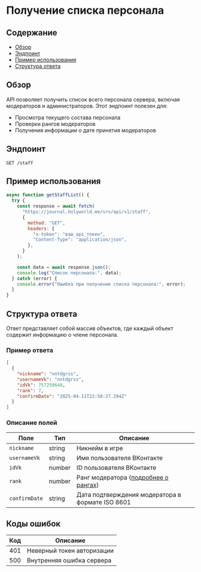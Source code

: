 # Получение списка персонала

## Содержание

- [Обзор](#обзор)
- [Эндпоинт](#эндпоинт)
- [Пример использования](#пример-использования)
- [Структура ответа](#структура-ответа)

## Обзор

API позволяет получить список всего персонала сервера, включая модераторов и администраторов. Этот эндпоинт полезен для:

- Просмотра текущего состава персонала
- Проверки рангов модераторов
- Получения информации о дате принятия модераторов

## Эндпоинт

```
GET /staff
```

## Пример использования

```javascript
async function getStaffList() {
  try {
    const response = await fetch(
      "https://journal.holyworld.me/srv/api/v1/staff",
      {
        method: "GET",
        headers: {
          "x-token": "ваш_api_токен",
          "Content-Type": "application/json",
        },
      }
    );

    const data = await response.json();
    console.log("Список персонала:", data);
  } catch (error) {
    console.error("Ошибка при получении списка персонала:", error);
  }
}
```

## Структура ответа

Ответ представляет собой массив объектов, где каждый объект содержит информацию о члене персонала.

### Пример ответа

```json
[
  {
    "nickname": "nntdgrss",
    "usernameVk": "nntdgrss",
    "idVk": 757250648,
    "rank": 7,
    "confirmDate": "2025-04-11T22:58:27.294Z"
  }
]
```

### Описание полей

| Поле          | Тип    | Описание                                         |
| ------------- | ------ | ------------------------------------------------ |
| `nickname`    | string | Никнейм в игре                                   |
| `usernameVk`  | string | Имя пользователя ВКонтакте                       |
| `idVk`        | number | ID пользователя ВКонтакте                        |
| `rank`        | number | Ранг модератора ([подробнее о рангах](/ranks))   |
| `confirmDate` | string | Дата подтверждения модератора в формате ISO 8601 |

## Коды ошибок

| Код | Описание                   |
| --- | -------------------------- |
| 401 | Неверный токен авторизации |
| 500 | Внутренняя ошибка сервера  |
